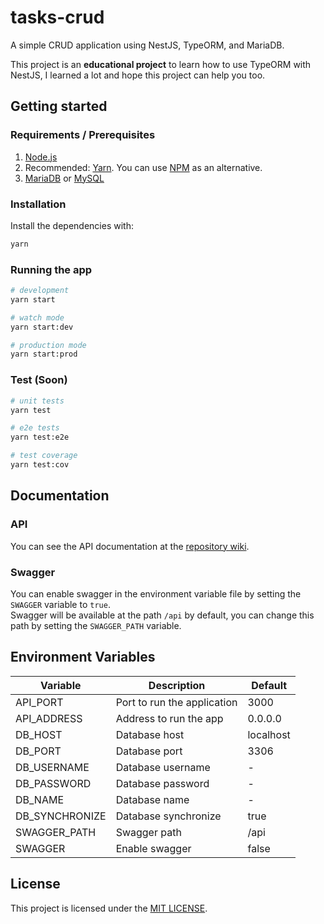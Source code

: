 # tasks-crud
A simple CRUD application using NestJS, TypeORM, and MariaDB.

This project is an **educational project** to learn how to use TypeORM with NestJS, 
I learned a lot and hope this project can help you too.

## Getting started

### Requirements / Prerequisites
1. [Node.js](https://nodejs.org/en/) 
2. Recommended: [Yarn](https://yarnpkg.com/). You can use [NPM](https://www.npmjs.com/) as an alternative.
3. [MariaDB](https://mariadb.org/) or [MySQL](https://www.mysql.com/)

### Installation

Install the dependencies with:

```bash
yarn
```

### Running the app

```bash
# development
yarn start

# watch mode
yarn start:dev

# production mode
yarn start:prod
```

### Test (Soon)

```bash
# unit tests
yarn test

# e2e tests
yarn test:e2e

# test coverage
yarn test:cov
```

## Documentation

### API

You can see the API documentation at the [repository wiki](https://github.com/vboechat/tasks-crud/wiki).

### Swagger

You can enable swagger in the environment variable file by setting the `SWAGGER` variable to `true`.<br />
Swagger will be available at the path `/api` by default, you can change this path by setting the `SWAGGER_PATH` variable.

## Environment Variables
| Variable       | Description                 | Default   |
|----------------|-----------------------------|-----------|
| API_PORT       | Port to run the application | 3000      |
| API_ADDRESS    | Address to run the app      | 0.0.0.0   |
| DB_HOST        | Database host               | localhost |
| DB_PORT        | Database port               | 3306      |
| DB_USERNAME    | Database username           | -         |
| DB_PASSWORD    | Database password           | -         |
| DB_NAME        | Database name               | -         |
| DB_SYNCHRONIZE | Database synchronize        | true      |
| SWAGGER_PATH   | Swagger path                | /api      |
| SWAGGER        | Enable swagger              | false     |

## License
This project is licensed under the [MIT LICENSE](https://choosealicense.com/licenses/mit/).
